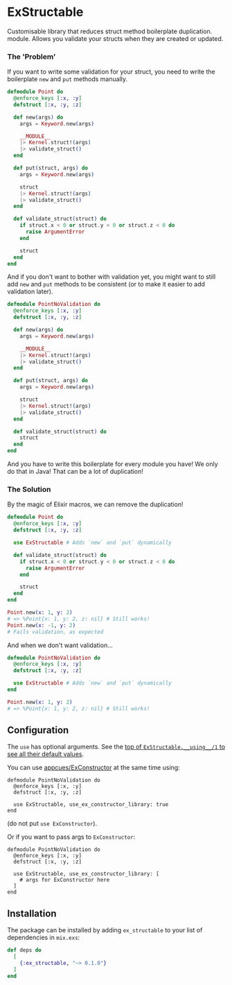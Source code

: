 # ExStructable

<!-- If this is changed, update mix.exs.description/1 -->

Customisable library that reduces struct method boilerplate duplication.
module. Allows you validate your structs when they are created or updated.

### The 'Problem'

If you want to write some validation for your struct, you need to write the
boilerplate `new` and `put` methods manually.

```elixir
defmodule Point do
  @enforce_keys [:x, :y]
  defstruct [:x, :y, :z]

  def new(args) do
    args = Keyword.new(args)

    __MODULE__
    |> Kernel.struct!(args)
    |> validate_struct()
  end

  def put(struct, args) do
    args = Keyword.new(args)

    struct
    |> Kernel.struct!(args)
    |> validate_struct()
  end

  def validate_struct(struct) do
    if struct.x < 0 or struct.y < 0 or struct.z < 0 do
      raise ArgumentError
    end

    struct
  end
end
```

And if you don't want to bother with validation yet, you might want to still
add `new` and `put` methods to be consistent (or to make it easier to add
validation later).

```elixir
defmodule PointNoValidation do
  @enforce_keys [:x, :y]
  defstruct [:x, :y, :z]

  def new(args) do
    args = Keyword.new(args)

    __MODULE__
    |> Kernel.struct!(args)
    |> validate_struct()
  end

  def put(struct, args) do
    args = Keyword.new(args)

    struct
    |> Kernel.struct!(args)
    |> validate_struct()
  end

  def validate_struct(struct) do
    struct
  end
end
```

And you have to write this boilerplate for every module you have! We only do
that in Java! That can be a lot of duplication!

### The Solution

By the magic of Elixir macros, we can remove the duplication!

```elixir
defmodule Point do
  @enforce_keys [:x, :y]
  defstruct [:x, :y, :z]

  use ExStructable # Adds `new` and `put` dynamically

  def validate_struct(struct) do
    if struct.x < 0 or struct.y < 0 or struct.z < 0 do
      raise ArgumentError
    end

    struct
  end
end

Point.new(x: 1, y: 2)
# => %Point{x: 1, y: 2, z: nil} # Still works!
Point.new(x: -1, y: 2)
# Fails validation, as expected
```

And when we don't want validation...

```elixir
defmodule PointNoValidation do
  @enforce_keys [:x, :y]
  defstruct [:x, :y, :z]

  use ExStructable # Adds `new` and `put` dynamically
end

Point.new(x: 1, y: 2)
# => %Point{x: 1, y: 2, z: nil} # Still works!
```

## Configuration

The `use` has optional arguments. See the [top of
`ExStructable.__using__/1` to see all their default
values](https://github.com/dylan-chong/ex_structable/blob/master/lib/ex_structable.ex#L7).

You can use [appcues/ExConstructor](https://github.com/appcues/exconstructor)
at the same time using:

```
defmodule PointNoValidation do
  @enforce_keys [:x, :y]
  defstruct [:x, :y, :z]

  use ExStructable, use_ex_constructor_library: true
end
```

(do not put `use ExConstructor`).

Or if you want to pass args to `ExConstructor`:

```
defmodule PointNoValidation do
  @enforce_keys [:x, :y]
  defstruct [:x, :y, :z]

  use ExStructable, use_ex_constructor_library: [
    # args for ExConstructor here
  ]
end
```

## Installation

The package can be installed by adding `ex_structable` to your list of
dependencies in `mix.exs`:

```elixir
def deps do
  [
    {:ex_structable, "~> 0.1.0"}
  ]
end
```
